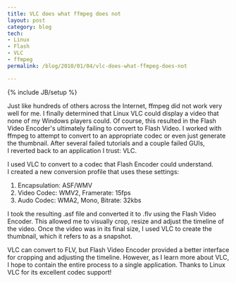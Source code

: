 ```yaml
---
title: VLC does what ffmpeg does not
layout: post
category: blog
tech:
- Linux
- Flash
- VLC
- ffmpeg
permalink: /blog/2010/01/04/vlc-does-what-ffmpeg-does-not

---
```

{% include JB/setup %}
<div id="node-80" class="node node-blog node-promoted">
  <div class="content clearfix">
    <div class="field field-name-body field-type-text-with-summary field-label-hidden"><div class="field-items"><div class="field-item even"><p>Just like hundreds of others across the Internet, ffmpeg did not work very well for me. I finally determined that Linux VLC could display a video that none of my Windows players could. Of course, this resulted in the Flash Video Encoder's ultimately failing to convert to Flash Video. I worked with ffmpeg to attempt to convert to an appropriate codec or even just generate the thumbnail. After several failed tutorials and a couple failed GUIs, I reverted back to an application I trust: VLC.</p>
<p>I used VLC to convert to a codec that Flash Encoder could understand. I created a new conversion profile that uses these settings:</p>
<ol><li>Encapsulation: ASF/WMV</li>
    <li>Video Codec: WMV2, Framerate: 15fps</li>
    <li>Audo Codec: WMA2, Mono, Bitrate: 32kbs</li>
</ol><p>I took the resulting .asf file and converted it to .flv using the Flash Video Encoder. This allowed me to visually crop, resize and adjust the timeline of the video. Once the video was in its final size, I used VLC to create the thumbnail, which it refers to as a snapshot.</p>
<p>VLC can convert to FLV, but Flash Video Encoder provided a better interface for cropping and adjusting the timeline. However, as I learn more about VLC, I hope to contain the entire process to a single application. Thanks to Linux VLC for its excellent codec support!</p></div></div></div>  </div>
</div>
